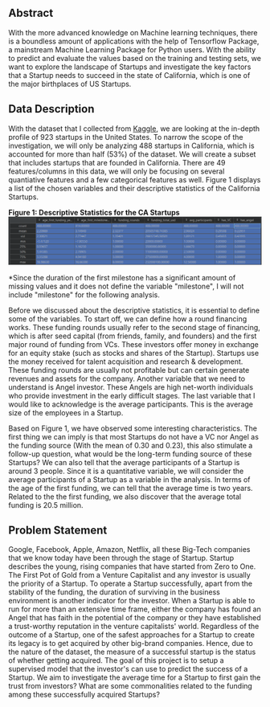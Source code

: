 ## Abstract 
With the more advanced knowledge on Machine learning techniques, there is a boundless amount of applications with the help of Tensorflow Package, a mainstream Machine Learning Package for Python users. With the ability to predict and evaluate the values based on the training and testing sets, we want to explore the landscape of Startups and investigate the key factors that a Startup needs to succeed in the state of California, which is one of the major birthplaces of US Startups.     

## Data Description
With the dataset that I collected from [Kaggle](https://www.kaggle.com/manishkc06/startup-success-prediction), we are looking at the in-depth profile of 923 startups in the United States. To narrow the scope of the investigation, we will only be analyzing 488 startups in California, which is accounted for more than half (53%) of the dataset. We will create a subset that includes startups that are founded in California. There are 49 features/columns in this data, we will only be focusing on several quantiative features and a few categorical features as well. Figure 1 displays a list of the chosen variables and their descriptive statistics of the California Startups. 

**Figure 1: Descriptive Statistics for the CA Startups**
<img src="./descriptive_stats.PNG" />

*Since the duration of the first milestone has a significant amount of missing values and it does not define the variable "milestone", I will not include "milestone" for the following analysis.  

Before we discussed about the descriptive statistics, it is essential to define some of the variables. To start off, we can define how a round financing works. These funding rounds usually refer to the second stage of financing, which is after seed capital (from friends, family, and founders) and the first major round of funding from VCs. These investors offer money in exchange for an equity stake (such as stocks and shares of the Startup). Startups use the money received for talent acquisition and research & development. These funding rounds are usually not profitable but can certain generate revenues and assets for the company. Another variable that we need to understand is Angel investor. These Angels are high net-worth individuals who provide investment in the early difficult stages. The last variable that I would like to acknowledge is the average participants. This is the average size of the employees in a Startup.        

Based on Figure 1, we have observed some interesting characteristics. The first thing we can imply is that most Startups do not have a VC nor Angel as the funding source (With the mean of 0.30 and 0.23), this also stimulate a follow-up question, what would be the long-term funding source of these Startups? We can also tell that the average participants of a Startup is around 3 people. Since it is a quantitative variable, we will consider the average participants of a Startup as a variable in the analysis. In terms of the age of the first funding, we can tell that the average time is two years. Related to the the first funding, we also discover that the average total funding is 20.5 million. 


## Problem Statement 
Google, Facebook, Apple, Amazon, Netflix, all these Big-Tech companies that we know today have been through the stage of Startup. Startup describes the young, rising companies that have started from Zero to One. The First Pot of Gold from a Venture Capitalist and any investor is usually the priority of a Startup. To operate a Startup successfully, apart from the stability of the funding, the duration of surviving in the business environment is another indicator for the investor. When a Startup is able to run for more than an extensive time frame, either the company has found an Angel that has faith in the potential of the company or they have established a trust-worthy reputation in the venture capitalists' world. Regardless of the outcome of a Startup, one of the safest approaches for a Startup to create its legacy is to get acquired by other big-brand companies. Hence, due to the nature of the dataset, the measure of a successful startup is the status of whether getting acquired. The goal of this project is to setup a supervised model that the investor's can use to predict the success of a Startup. We aim to investigate the average time for a Startup to first gain the trust from investors?  What are some commonalities related to the funding among these successfully acquired Startups? 

